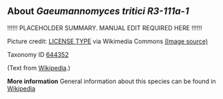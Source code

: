 **About *Gaeumannomyces tritici R3-111a-1***
-------------------------
!!!!!! PLACEHOLDER SUMMARY. MANUAL EDIT REQUIRED HERE !!!!!!

Picture credit: [LICENSE TYPE]() via Wikimedia Commons [(Image source)]()

Taxonomy ID [644352](https://www.uniprot.org/taxonomy/644352)

(Text from [Wikipedia](https://en.wikipedia.org/).)

**More information**
General information about this species can be found in [Wikipedia](https://en.wikipedia.org/wiki/gaeumannomyces_tritici_r3-111a-1)

